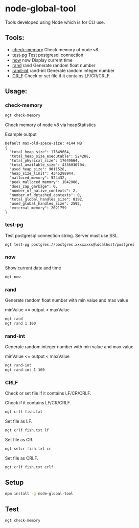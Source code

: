 # node-global-tool

Tools developed using Node which is for CLI use.

## Tools:

- [check-memory](#check-memory) Check memory of node v8
- [test-pg](#test-pg) Test postgresql connection
- [now](#now) now Display current time
- [rand](#rand) rand Generate random float number
- [rand-int](#rand-int) rand-int Generate random integer number
- [CRLF](#CRLF) Check or set file if it contains LF/CR/CRLF.

## Usage:

### check-memory

```sh
ngt check-memory
```

Check memory of node v8 via heapStatistics

Example output

```
Default max-old-space-size: 4144 MB
{
  "total_heap_size": 17649664,
  "total_heap_size_executable": 524288,
  "total_physical_size": 17649664,
  "total_available_size": 4336030704,
  "used_heap_size": 9011528,
  "heap_size_limit": 4345298944,
  "malloced_memory": 524432,
  "peak_malloced_memory": 1042088,
  "does_zap_garbage": 0,
  "number_of_native_contexts": 2,
  "number_of_detached_contexts": 0,
  "total_global_handles_size": 8192,
  "used_global_handles_size": 2592,
  "external_memory": 2021759
}
```

### test-pg

Test postgresql connection string. Server must use SSL.

```sh
ngt test-pg postgres://postgres:xxxxxxxx@localhost/postgres
```

### now

Show current date and time

```sh
ngt now
```

### rand

Generate random float number with min value and max value

minValue <= output < maxValue

```sh
ngt rand
ngt rand 1 100
```

### rand-int

Generate random integer number with min value and max value

minValue <= output < maxValue

```sh
ngt rand-int
ngt rand-int 1 100
```

### CRLF

Check or set file if it contains LF/CR/CRLF.

Check if it contains LF/CR/CRLF.

```sh
ngt crlf fish.txt
```

Set file as LF.

```sh
ngt crlf fish.txt lf
```

Set file as CR.

```sh
ngt setcr fish.txt cr
```

Set file as CRLF.

```sh
ngt crlf fish.txt crlf
```

## Setup

```sh
npm install -g node-global-tool
```

## Test

```sh
ngt check-memory
```

<!--
## Pending features:

- test redis
- test mysql
- load .env
- Split log file by date

- dev
node ./dist/bin/index.js now
node ./dist/bin/index.js version
npm link

- test in another package
npm link node-global-tool

-->
